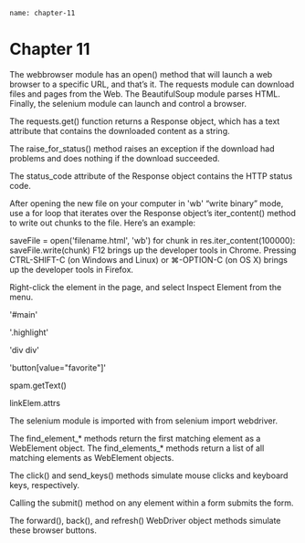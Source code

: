 ```ngMeta
name: chapter-11
```
# Chapter 11
The webbrowser module has an open() method that will launch a web browser to a specific URL, and that’s it. The requests module can download files and pages from the Web. The BeautifulSoup module parses HTML. Finally, the selenium module can launch and control a browser.

The requests.get() function returns a Response object, which has a text attribute that contains the downloaded content as a string.

The raise_for_status() method raises an exception if the download had problems and does nothing if the download succeeded.

The status_code attribute of the Response object contains the HTTP status code.

After opening the new file on your computer in 'wb' “write binary” mode, use a for loop that iterates over the Response object’s iter_content() method to write out chunks to the file. Here’s an example:


saveFile = open('filename.html', 'wb')
for chunk in res.iter_content(100000):
    saveFile.write(chunk)
F12 brings up the developer tools in Chrome. Pressing CTRL-SHIFT-C (on Windows and Linux) or ⌘-OPTION-C (on OS X) brings up the developer tools in Firefox.

Right-click the element in the page, and select Inspect Element from the menu.

'#main'

'.highlight'

'div div'

'button[value="favorite"]'

spam.getText()

linkElem.attrs

The selenium module is imported with from selenium import webdriver.

The find_element_* methods return the first matching element as a WebElement object. The find_elements_* methods return a list of all matching elements as WebElement objects.

The click() and send_keys() methods simulate mouse clicks and keyboard keys, respectively.

Calling the submit() method on any element within a form submits the form.

The forward(), back(), and refresh() WebDriver object methods simulate these browser buttons.